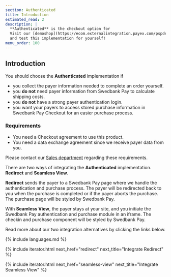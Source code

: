 ```yaml
---
section: Authenticated
title: Introduction
estimated_read: 2
description: |
  **Authenticated** is the checkout option for
  Visit our [demoshop](https://ecom.externalintegration.payex.com/pspdemoshop)
  and test this implementation for yourself!
menu_order: 100
---
```



## Introduction

You should choose the **Authenticated** implementation if

-   you collect the payer information needed to complete an order yourself.
-   you **do not** need payer information from Swedbank Pay to calculate
    shipping costs.
-   you **do not** have a strong payer authentication login.
-   you want your payers to access stored purchase information in Swedbank Pay
    Checkout for an easier purchase process.

### Requirements

-   You need a Checkout agreement to use this product.
-   You need a data exchange agreement since we receive payer data from you.

Please contact our [Sales department][contact-sales] regarding these
requirements.

There are two ways of integrating the **Authenticated** implementation.
**Redirect** and **Seamless View**.

**Redirect** sends the payer to a Swedbank Pay page where we handle the
authentication and purchase process. The payer will be redirected back to you
when the purchase is completed or if the payer aborts the purchase. The
purchase page will be styled by Swedbank Pay.

With **Seamless View**, the payer stays at your site, and you initiate the
Swedbank Pay authentication and purchase module in an iframe. The checkin and
purchase component will be styled by Swedbank Pay.

Read more about our two integration alternatives by clicking the links below.

{% include languages.md %}

{% include iterator.html next_href="redirect"
                         next_title="Integrate Redirect" %}

{% include iterator.html next_href="seamless-view"
                         next_title="Integrate Seamless View" %}

[contact-sales]: /contact/
